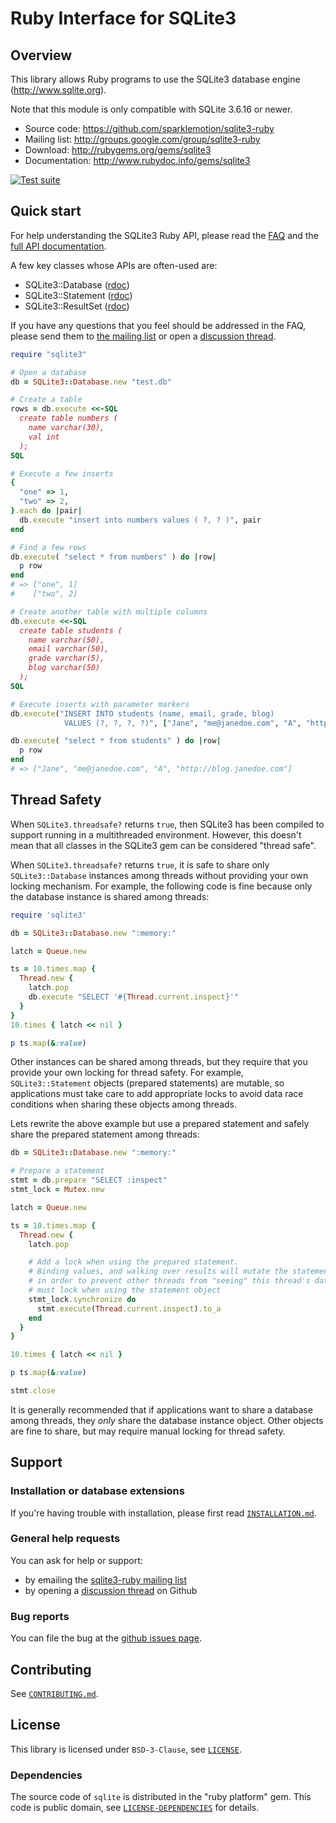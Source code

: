 # Ruby Interface for SQLite3

## Overview

This library allows Ruby programs to use the SQLite3 database engine (http://www.sqlite.org).

Note that this module is only compatible with SQLite 3.6.16 or newer.

* Source code: https://github.com/sparklemotion/sqlite3-ruby
* Mailing list: http://groups.google.com/group/sqlite3-ruby
* Download: http://rubygems.org/gems/sqlite3
* Documentation: http://www.rubydoc.info/gems/sqlite3

[![Test suite](https://github.com/sparklemotion/sqlite3-ruby/actions/workflows/ci.yml/badge.svg)](https://github.com/sparklemotion/sqlite3-ruby/actions/workflows/ci.yml)


## Quick start

For help understanding the SQLite3 Ruby API, please read the [FAQ](./FAQ.md) and the [full API documentation](https://rubydoc.info/gems/sqlite3).

A few key classes whose APIs are often-used are:

- SQLite3::Database ([rdoc](https://rubydoc.info/gems/sqlite3/SQLite3/Database))
- SQLite3::Statement ([rdoc](https://rubydoc.info/gems/sqlite3/SQLite3/Statement))
- SQLite3::ResultSet ([rdoc](https://rubydoc.info/gems/sqlite3/SQLite3/ResultSet))

If you have any questions that you feel should be addressed in the FAQ, please send them to [the mailing list](http://groups.google.com/group/sqlite3-ruby) or open a [discussion thread](https://github.com/sparklemotion/sqlite3-ruby/discussions/categories/q-a).


``` ruby
require "sqlite3"

# Open a database
db = SQLite3::Database.new "test.db"

# Create a table
rows = db.execute <<-SQL
  create table numbers (
    name varchar(30),
    val int
  );
SQL

# Execute a few inserts
{
  "one" => 1,
  "two" => 2,
}.each do |pair|
  db.execute "insert into numbers values ( ?, ? )", pair
end

# Find a few rows
db.execute( "select * from numbers" ) do |row|
  p row
end
# => ["one", 1]
#    ["two", 2]

# Create another table with multiple columns
db.execute <<-SQL
  create table students (
    name varchar(50),
    email varchar(50),
    grade varchar(5),
    blog varchar(50)
  );
SQL

# Execute inserts with parameter markers
db.execute("INSERT INTO students (name, email, grade, blog)
            VALUES (?, ?, ?, ?)", ["Jane", "me@janedoe.com", "A", "http://blog.janedoe.com"])

db.execute( "select * from students" ) do |row|
  p row
end
# => ["Jane", "me@janedoe.com", "A", "http://blog.janedoe.com"]
```

## Thread Safety

When `SQLite3.threadsafe?` returns `true`, then SQLite3 has been compiled to
support running in a multithreaded environment.  However, this doesn't mean
that all classes in the SQLite3 gem can be considered "thread safe".

When `SQLite3.threadsafe?` returns `true`, it is safe to share only
`SQLite3::Database` instances among threads without providing your own locking
mechanism.  For example, the following code is fine because only the database
instance is shared among threads:

```ruby
require 'sqlite3'

db = SQLite3::Database.new ":memory:"

latch = Queue.new

ts = 10.times.map {
  Thread.new {
    latch.pop
    db.execute "SELECT '#{Thread.current.inspect}'"
  }
}
10.times { latch << nil }

p ts.map(&:value)
```

Other instances can be shared among threads, but they require that you provide
your own locking for thread safety.  For example, `SQLite3::Statement` objects
(prepared statements) are mutable, so applications must take care to add
appropriate locks to avoid data race conditions when sharing these objects
among threads.

Lets rewrite the above example but use a prepared statement and safely share
the prepared statement among threads:

```ruby
db = SQLite3::Database.new ":memory:"

# Prepare a statement
stmt = db.prepare "SELECT :inspect"
stmt_lock = Mutex.new

latch = Queue.new

ts = 10.times.map {
  Thread.new {
    latch.pop

    # Add a lock when using the prepared statement.
    # Binding values, and walking over results will mutate the statement, so
    # in order to prevent other threads from "seeing" this thread's data, we
    # must lock when using the statement object
    stmt_lock.synchronize do
      stmt.execute(Thread.current.inspect).to_a
    end
  }
}

10.times { latch << nil }

p ts.map(&:value)

stmt.close
```

It is generally recommended that if applications want to share a database among
threads, they _only_ share the database instance object.  Other objects are
fine to share, but may require manual locking for thread safety.

## Support

### Installation or database extensions

If you're having trouble with installation, please first read [`INSTALLATION.md`](./INSTALLATION.md).

### General help requests

You can ask for help or support:

* by emailing the [sqlite3-ruby mailing list](http://groups.google.com/group/sqlite3-ruby)
* by opening a [discussion thread](https://github.com/sparklemotion/sqlite3-ruby/discussions/categories/q-a) on Github

### Bug reports

You can file the bug at the [github issues page](https://github.com/sparklemotion/sqlite3-ruby/issues).


## Contributing

See [`CONTRIBUTING.md`](./CONTRIBUTING.md).


## License

This library is licensed under `BSD-3-Clause`, see [`LICENSE`](./LICENSE).


### Dependencies

The source code of `sqlite` is distributed in the "ruby platform" gem. This code is public domain, see [`LICENSE-DEPENDENCIES`](./LICENSE-DEPENDENCIES) for details.
